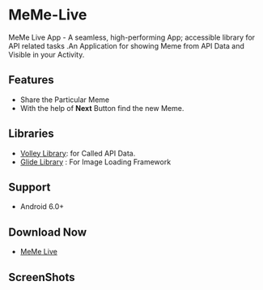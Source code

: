 # MeMe-Live
MeMe Live App - A seamless, high-performing App; accessible library for API related tasks .An Application for showing Meme from API Data and Visible in your Activity.

## Features
- Share the Particular Meme
- With the help of **Next** Button find the new Meme.
  
## Libraries
- [Volley Library](https://developer.android.com/training/volley): for Called API Data.
- [Glide Library](https://github.com/bumptech/glide) : For Image Loading Framework

## Support
- Android 6.0+

## Download Now 

- [MeMe Live](https://mega.nz/file/aqpAmTQD#qA09cq5cwGcMSootDiKoYq-gXfy76l_tPoLSvHZzOqc)

## ScreenShots
